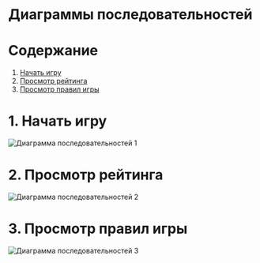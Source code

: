 # Диаграммы последовательностей

# Содержание
1. [Начать игру](#1)  
2. [Просмотр рейтинга](#2)  
3. [Просмотр правил игры](#3)

<a name="1"/>

# 1. Начать игру 
![Диаграмма последовательностей 1](https://github.com/bar47ney/trtpo_two/blob/master/Images/Sequence1_2.png)

<a name="2"/>

# 2. Просмотр рейтинга
![Диаграмма последовательностей 2]()

<a name="3"/>

# 3. Просмотр правил игры
![Диаграмма последовательностей 3](https://github.com/bar47ney/trtpo_two/blob/master/Images/Sequence2.png)
